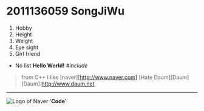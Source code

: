 # 2011136059 SongJiWu
1. Hobby
2. Height
3. Weight
4. Eye sight
5. Girl friend
- No list
**Hello World!**
*#include<iostream>*
> from C++
I like [naver][http://www.naver.com]
[Hate Daum][Daum]
[Daum]:http://www.daum.net
---
![Logo of Naver](http://img.naver.com/static/www/u/2013/0731/nmms_224940510.gif)
'**Code**'

